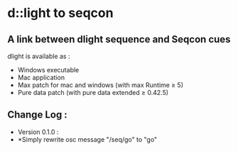 # d::light to seqcon
## A link between dlight sequence and Seqcon cues

dlight is available as :     
* Windows executable    
*    Mac application    
*    Max patch for mac and windows (with max Runtime ≥ 5)    
*    Pure data patch (with pure data extended ≥ 0.42.5)    

## Change Log : 

* Version 0.1.0 : 
* *Simply rewrite osc message "/seq/go" to "go"